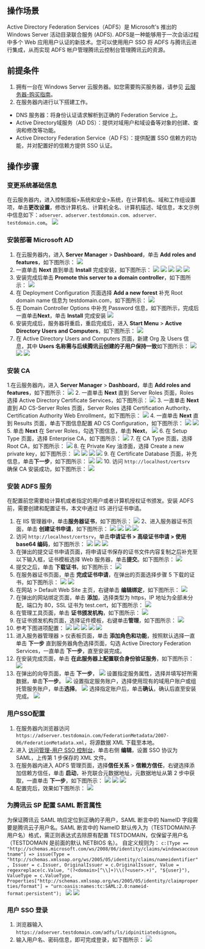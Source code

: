 ## 操作场景
Active Directory Federation Services（ADFS）是 Microsoft's 推出的 Windows Server 活动目录联合服务 (ADFS). ADFS是一种能够用于一次会话过程中多个 Web 应用用户认证的新技术。您可以使用用户 SSO 将 ADFS 与腾讯云进行集成，从而实现 ADFS 帐户管理腾讯云控制台管理腾讯云的资源。

## 前提条件

1. 拥有一台在 Windows Server 云服务器。如您需要购买服务器，请参见 [云服务器-购买指南](https://cloud.tencent.com/document/product/213/2179)。
2. 在服务器内进行以下搭建工作。
 - DNS 服务器：将身份认证请求解析到正确的 Federation Service 上。
 - Active Directory域服务（AD DS）：提供对域用户和域设备等对象的创建、查询和修改等功能。
 - Active Directory Federation Service（AD FS）：提供配置 SSO 信赖方的功能，并对配置好的信赖方提供 SSO 认证。



## 操作步骤
### 变更系统基础信息
在云服务器内，进入控制面板>系统和安全>系统，在计算机名、域和工作组设置项，单击**更改设置**，修改计算机名、计算机全名、计算机描述、域信息，本文示例中信息如下：`adserver、adserver.testdomain.com、adserver、testdomain.com`。
![](https://qcloudimg.tencent-cloud.cn/raw/c41f7a934bcf4465a4ccaecc1efe8318.png)

### 安装部署 Microsoft AD
1. 在云服务器内，进入 **Server Manager** > **Dashboard**，单击 **Add roles and features**，如下图所示：
![](https://qcloudimg.tencent-cloud.cn/raw/7282333d3f5dcb39ab54fbf574c26c16.png)
2. 一直单击 **Next** 直到单击 **Install** 完成安装，如下图所示：
![](https://qcloudimg.tencent-cloud.cn/raw/ae0a94b9c597c91a3dcd8c7043de0f68.png)
![](https://qcloudimg.tencent-cloud.cn/raw/e1ccd1b440e38a71992e880e67d2cf0f.png)
![](https://qcloudimg.tencent-cloud.cn/raw/7a6b39a2eeb2524ecf67a2771879312a.png)
![](https://qcloudimg.tencent-cloud.cn/raw/ad7a3b63617e198cc516b93eac7b9f16.png)
![](https://qcloudimg.tencent-cloud.cn/raw/48b762e0a998df71e8491b30b6a54645.png)
3. 安装完成后单击 **Promote this server to a domain controller**，如下图所示：
![](https://qcloudimg.tencent-cloud.cn/raw/f4890c5542e5857fbb156ad7cf40fc40.png)
4. 在 Deployment Configuration 页面选择 **Add a new forest** 补充 Root domain name 信息为 testdomain.com，如下图所示：
![](https://qcloudimg.tencent-cloud.cn/raw/f794b35d93cfb4f63bdef21cc00b2d2f.png)
5. 在 Domain Controller Options 中补充 Password 信息，如下图所示，完成后一直单击**Next**，单击 **Install** 完成安装
![](https://qcloudimg.tencent-cloud.cn/raw/a7f1048c48ed1b960fd5adf09944c0db.png)
6. 安装完成后，服务器将重启，重启完成后，进入 **Start Menu** > **Active Directory Users and Computers**，如下图所示：
![](https://qcloudimg.tencent-cloud.cn/raw/be4bbd5369280d1e1ff09ff33c174faa.png)
7. 在 Active Directory Users and Computers 页面，新建 Org 及 Users 信息，其中 **Users 名称需与后续腾讯云创建的子用户保持一致**如下图所示：
![](https://qcloudimg.tencent-cloud.cn/raw/fbc448ea146fa90b420bc27ced0ea758.png)
![](https://qcloudimg.tencent-cloud.cn/raw/f4d5dff6e43175cd1d39747ea053b397.png)
![](https://qcloudimg.tencent-cloud.cn/raw/7aed7ed564c0f391d3580514c0c259d9.png)

### 安装 CA
1.在云服务器内，进入 **Server Manager** > **Dashboard**，单击 **Add roles and features**，如下图所示：
![](https://qcloudimg.tencent-cloud.cn/raw/6e62daaad1474f3c251869f4b0f749a2.png)
2. 一直单击 **Next** 直到 Server Roles 页面，Roles 选择 Active Directory Certificate Services，如下图所示：
![](https://qcloudimg.tencent-cloud.cn/raw/f3ea0086af560b353f6922f6b869958a.png)
3. 一直单击 **Next** 直到 AD CS-Server Roles 页面，Server Roles 选择 Certification Authority、Certification Authority Web Enrollment，如下图所示：
![](https://qcloudimg.tencent-cloud.cn/raw/83b7ae2d0628e3efb742f00f938bfc33.png)
4. 一直单击 **Next** 直到 Results 页面，单击下图信息配置 AD CS Configuration，如下图所示：
![](https://qcloudimg.tencent-cloud.cn/raw/eca91d47edbacb80103559342e64a8e6.png)
![](https://qcloudimg.tencent-cloud.cn/raw/fd151accd04a688cd4934c4884af88bb.png)
5. 单击 **Next** 在 Server Roles，勾选下图信息，单击 **Next**，
![](https://qcloudimg.tencent-cloud.cn/raw/0af21d35a7fdc50d501fc7e6a94e3105.png)
6. 在 Setup Type 页面，选择 Enterprise CA，如下图所示：
![](https://qcloudimg.tencent-cloud.cn/raw/7127bb86027acb91b69d35aef98cde0d.png)
7. 在 CA Type 页面，选择 Root CA，如下图所示：
![](https://qcloudimg.tencent-cloud.cn/raw/68c8da2d506bf7f42f3597de0a32e1e4.png)
8. 在 Private Key 油漆面，选择 Create a new private key，如下图所示：
![](https://qcloudimg.tencent-cloud.cn/raw/9e6fe449caf50343a0a0ff1909f40db5.png)
![](https://qcloudimg.tencent-cloud.cn/raw/117ff97b6629d01560aa5f97a49066f8.png)
![](https://qcloudimg.tencent-cloud.cn/raw/aeb9d6d7e6a482cad0814737c20d9354.png)
![](https://qcloudimg.tencent-cloud.cn/raw/ca35bb8a5c357ea45f9a63eca0c9dee7.png)
9. 在 Certificate Database 页面，补充信息，单击**下一步**，如下图所示：
![](https://qcloudimg.tencent-cloud.cn/raw/b99c953c26ee7e543f9882be4e60b5fb.png)
![](https://qcloudimg.tencent-cloud.cn/raw/607d5fd44544c8c9cd30dfbe47c22a8b.png)
10. 访问  `http://localhost/certsrv ` 确保 CA 安装成功，如下图所示：
![](https://qcloudimg.tencent-cloud.cn/raw/f6325f01c184edcf715a69f0e22fde15.png)

### 安装 ADFS 服务
在配置前您需要给计算机或者指定的用户或者计算机授权证书颁发。安装 ADFS 前，需要创建和配置证书，本文中通过 IIS 进行证书申请。
1. 在 IIS 管理器中，单击**服务器证书**，如下图所示：
![](https://qcloudimg.tencent-cloud.cn/raw/0b49f4664cd74f8a8a1b1bc270748c31.png)
2、进入服务器证书页面，单击 **创建证书申请**，如下图所示：
![](https://qcloudimg.tencent-cloud.cn/raw/a59d8264e9d2edb1e990379d1a22b6b2.png)
![](https://qcloudimg.tencent-cloud.cn/raw/d14676f50d1dedf2455e39f2a3a2824f.png)
 ![](https://qcloudimg.tencent-cloud.cn/raw/e070da5b0a06b6f77dab3e91122702a7.png)
![](https://qcloudimg.tencent-cloud.cn/raw/a5b997c70e6a0fb86c5eed5cd3e47f14.png)
3. 访问  `http://localhost/certsrv`，单击**申请证书 > 高级证书申请 > 使用 base64 编码**，如下图所示：
![](https://qcloudimg.tencent-cloud.cn/raw/c9cad1c83817099ca2a385a7a220d444.png)
![](https://qcloudimg.tencent-cloud.cn/raw/37ab1c3364acddef651b339d5233f7ff.png)
![](https://qcloudimg.tencent-cloud.cn/raw/c5a8ec1e1b22e15b406bfbd5bd52fa7c.png)
4. 在弹出的提交证书申请页面，将申请证书保存的证书文件内容复制之后补充至以下输入框，证书模板选择 Web 服务器，单击**提交**。如下图所示：
![](https://qcloudimg.tencent-cloud.cn/raw/15080a1c59c6390f17ca2247edebb5f5.png)
5. 提交之后，单击 **下载证书**，如下图所示：
![](https://qcloudimg.tencent-cloud.cn/raw/a3301bacb18d0c646932a89c65f7fea0.png)
6. 在服务器证书页面，单击 **完成证书申请**，在弹出的页面选择步骤 5 下载的证书，如下图所示：
![](https://qcloudimg.tencent-cloud.cn/raw/e31ca79c7ff60614837b049071e5cfa3.png)
![](https://qcloudimg.tencent-cloud.cn/raw/2b044468721d83d7a1fbb123c0f2e847.png)
7. 在网站 > Default Web Site 主页，右键单击 **编辑绑定**，如下图所示：
![](https://qcloudimg.tencent-cloud.cn/raw/1a8ab8e9b388d9ad0567fb1e843eb858.png)
8. 在弹出的网站绑定页面，单击 **添加**，选择类型为 https，IP 地址为全部未分配，端口为 80，SSL 证书为 test.cert，如下图所示：
![](https://qcloudimg.tencent-cloud.cn/raw/00dff679c9a49898799cd4c138c8b3a2.png)
9. 在管理工具页面，单击 **证书颁发机构**，如下图所示：
![](https://qcloudimg.tencent-cloud.cn/raw/2ba5c07e2fceaf021938e746478f3927.png)
10. 在证书颁发机构页面，选择证件模板，右键单击**管理**，如下图所示：
![](https://qcloudimg.tencent-cloud.cn/raw/eece2b526f8afc306ace6c8c1531e7c0.png)
11. 参考下图进项配置：
![](https://qcloudimg.tencent-cloud.cn/raw/e32f38f87bd880f9c5c2e72e0edcdbcb.png)
![](https://qcloudimg.tencent-cloud.cn/raw/a03cf0fd0c7d21418302f4efea26a55c.png)
![](https://qcloudimg.tencent-cloud.cn/raw/07c86f1a9a9a96a9bc7017ec60183b7f.png)
![](https://qcloudimg.tencent-cloud.cn/raw/6408b6679e3f5f346522617177796289.png)
![](https://qcloudimg.tencent-cloud.cn/raw/9de59ddf2e267f3dbbc2978477156e41.png)
12. 进入服务器管理器 > 仪表板页面，单击 **添加角色和功能**，按照默认选择一直单击 **下一步** 直到服务器角色选择页面，勾选 Active Directory Federation Services，一直单击 **下一步**，直至安装完成。
13. 在安装完成页面，单击 **在此服务器上配置联合身份验证服务**，如下图所示：
![](https://qcloudimg.tencent-cloud.cn/raw/4768be5b92a649761e23dd4111998fd4.png)
14. 在弹出的向导页面，单击 **下一步**，
![](https://qcloudimg.tencent-cloud.cn/raw/28a6be78ac00cb795387a126425298ef.png)
设置指定服务属性，选择并填写好所需数据，单击**下一步**。
![](https://qcloudimg.tencent-cloud.cn/raw/2f217dc6e860eba5816a13e4b378b857.png)
设置指定服务账户，选择使用现有的域用户账户或组托管服务账户，单击**选择**。
![](https://qcloudimg.tencent-cloud.cn/raw/72fc15b1b9b0a26e60d8971f8afda629.png)
选择指定账户后，单击**确认**，确认后直至安装完成。
![](https://qcloudimg.tencent-cloud.cn/raw/a6e1fbb6810ef5f078107d0530568e80.png)

### 用户SSO配置
1. 在服务器内浏览器访问 `https://adserver.testdomain.com/FederationMetadata/2007-06/FederationMetadata.xml`，将源数据 XML 下载至本地。
2. 进入 [访问管理-用户 SSO 控制台](https://console.cloud.tencent.com/cam/idp/usersso)，单击右侧 **编辑**，设置 SSO 协议为 SAML，上传第 1 步保存的 XML 文件。
3. 在服务器内进入 ADFS 管理页面，选择**信任关系** > **信赖方信任**，右键选择添加信赖方信任，单击 **启动**，补充联合元数据地址，元数据地址从第 2 步中获取，一直单击 **下一步**，如下图所示：
![](https://qcloudimg.tencent-cloud.cn/raw/dafbb1d955917735ed1cb0174c56aa34.png)
![](https://qcloudimg.tencent-cloud.cn/raw/69349b04b2398a9c886eb6ecafe53b71.png)
![](https://qcloudimg.tencent-cloud.cn/raw/31b0bf40310bd5f54a38ac9036aafdcb.png)
4. 配置完后，效果如下图所示：
![](https://qcloudimg.tencent-cloud.cn/raw/de077296157333014f2c73b2ada876ad.png)

### 为腾讯云 SP 配置 SAML 断言属性
为保证腾讯云 SAML 响应定位到正确的子用户，SAML 断言中的 NameID 字段需要是腾讯云子用户名。SAML 断言中的 NameID 默认传入为（TESTDOMAIN\子用户名）格式，需正则表达式去除原有配置 TESTDOMAIN，仅保留子用户名（TESTDOMAIN 是前面的默认 NETBIOS 名）。
自定义规则为：
`c:[Type == "http://schemas.microsoft.com/ws/2008/06/identity/claims/windowsaccountname"]
 => issue(Type = "http://schemas.xmlsoap.org/ws/2005/05/identity/claims/nameidentifier", Issuer = c.Issuer, OriginalIssuer = c.OriginalIssuer, Value = regexreplace(c.Value, "(?<domain>[^\\]+)\\(?<user>.+)", "${user}"), ValueType = c.ValueType, Properties["http://schemas.xmlsoap.org/ws/2005/05/identity/claimproperties/format"] = "urn:oasis:names:tc:SAML:2.0:nameid-format:persistent");
`
![](https://qcloudimg.tencent-cloud.cn/raw/8521e2aef41f0dea752886f179e05b36.png)
![](https://qcloudimg.tencent-cloud.cn/raw/78b3222e20690715071a77040ac8722f.png)

### 用户 SSO 登录
1. 浏览器输入 `https://adserver.testdomain.com/adfs/ls/idpinitiatedsignon`。
2. 输入用户名、密码信息，即可完成登录，如下图所示：
![](https://qcloudimg.tencent-cloud.cn/raw/5d430cb8e87af118bc839322401dac44.png)


